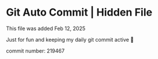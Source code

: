 # Git Auto Commit | Hidden File

This file was added Feb 12, 2025

Just for fun and keeping my daily git commit active 🤪

commit number: 219467
